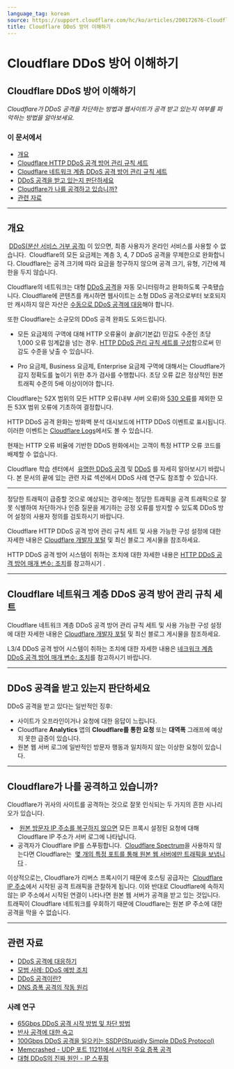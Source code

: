 ```yaml
---
language_tag: korean
source: https://support.cloudflare.com/hc/ko/articles/200172676-Cloudflare-DDoS-%EB%B0%A9%EC%96%B4-%EC%9D%B4%ED%95%B4%ED%95%98%EA%B8%B0
title: Cloudflare DDoS 방어 이해하기
---
```


# Cloudflare DDoS 방어 이해하기

## Cloudflare DDoS 방어 이해하기

_Cloudflare가 DDoS 공격을 차단하는 방법과 웹사이트가 공격 받고 있는지 여부를 파악하는 방법을 알아보세요._

### 이 문서에서

-   [개요](https://support.cloudflare.com/hc/ko/articles/200172676-Cloudflare-DDoS-%EB%B0%A9%EC%96%B4-%EC%9D%B4%ED%95%B4%ED%95%98%EA%B8%B0#h_948b870f-2a72-481a-8186-cccc7f4f7c9b)
-   [Cloudflare HTTP DDoS 공격 방어 관리 규칙 세트](https://support.cloudflare.com/hc/ko/articles/200172676-Cloudflare-DDoS-%EB%B0%A9%EC%96%B4-%EC%9D%B4%ED%95%B4%ED%95%98%EA%B8%B0#http-ddos-managed-rules)
-   [Cloudflare 네트워크 계층 DDoS 공격 방어 관리 규칙 세트](https://support.cloudflare.com/hc/ko/articles/200172676-Cloudflare-DDoS-%EB%B0%A9%EC%96%B4-%EC%9D%B4%ED%95%B4%ED%95%98%EA%B8%B0#network-ddos-managed-rules)
-   [DDoS 공격을 받고 있는지 판단하세요](https://support.cloudflare.com/hc/ko/articles/200172676-Cloudflare-DDoS-%EB%B0%A9%EC%96%B4-%EC%9D%B4%ED%95%B4%ED%95%98%EA%B8%B0#h_bc8656d7-0088-4da1-b8da-2a369caa72d3)
-   [Cloudflare가 나를 공격하고 있습니까?](https://support.cloudflare.com/hc/ko/articles/200172676-Cloudflare-DDoS-%EB%B0%A9%EC%96%B4-%EC%9D%B4%ED%95%B4%ED%95%98%EA%B8%B0#h_60eb7a1e-a0b0-45c9-9c19-d67b93eea470)
-   [관련 자료](https://support.cloudflare.com/hc/ko/articles/200172676-Cloudflare-DDoS-%EB%B0%A9%EC%96%B4-%EC%9D%B4%ED%95%B4%ED%95%98%EA%B8%B0#h_5d49e839-e040-49a9-acce-11bd03dfdcc2)

___

## 개요

 [DDoS(분산 서비스 거부 공격)](https://www.cloudflare.com/ddos) 이 있으면, 최종 사용자가 온라인 서비스를 사용할 수 없습니다.  Cloudflare의 모든 요금제는 계층 3, 4, 7 DDoS 공격을 무제한으로 완화합니다. Cloudflare는 공격 크기에 따라 요금을 청구하지 않으며 공격 크기, 유형, 기간에 제한을 두지 않습니다.

Cloudflare의 네트워크는 대형 [DDoS 공격](https://www.cloudflare.com/ddos)을 자동 모니터링하고 완화하도록 구축됐습니다. Cloudflare에 콘텐츠를 캐시하면 웹사이트는 소형 DDoS 공격으로부터 보호되지만 캐시하지 않은 자산은 [수동으로 DDoS 공격에 대응](https://support.cloudflare.com/hc/articles/200170196)해야 합니다.

또한 Cloudflare는 소규모의 DDoS 공격 완화도 도와드립니다.

-   모든 요금제의 구역에 대해 HTTP 오류율이 _높음_(기본값) 민감도 수준인 초당 1,000 오류 임계값을 넘는 경우. [HTTP DDoS 관리 규칙 세트를 구성](https://developers.cloudflare.com/ddos-protection/managed-rulesets/http)함으로써 민감도 수준을 낮출 수 있습니다.

-   Pro 요금제, Business 요금제, Enterprise 요금제 구역에 대해서는 Cloudflare가 감지 정확도를 높이기 위한 추가 검사를 수행합니다. 초당 오류 값은 정상적인 원본 트래픽 수준의 5배 이상이어야 합니다.

Cloudflare는 52X 범위의 모든 HTTP 오류(내부 서버 오류)와 [530 오류](https://support.cloudflare.com/hc/articles/115003011431#530error)를 제외한 모든 53X 범위 오류에 기초하여 결정합니다.

HTTP DDoS 공격 완화는 방화벽 분석 대시보드에 HTTP DDoS 이벤트로 표시됩니다.이러한 이벤트는 [Cloudflare Logs](https://developers.cloudflare.com/logs/)에서도 볼 수 있습니다.

현재는 HTTP 오류 비율에 기반한 DDoS 완화에서는 고객이 특정 HTTP 오류 코드를 배제할 수 없습니다.

Cloudflare 학습 센터에서  [유명한 DDoS 공격](https://www.cloudflare.com/learning/ddos/famous-ddos-attacks/) 및 [DDoS](https://www.cloudflare.com/learning/ddos/what-is-a-ddos-attack/) 를 자세히 알아보시기 바랍니다. 본 문서의 끝에 있는 관련 자료 섹션에서 DDoS 사례 연구도 참조할 수 있습니다.

___


정당한 트래픽이 급증할 것으로 예상되는 경우에는 정당한 트래픽을 공격 트래픽으로 잘못 식별하여 차단하거나 인증 질문을 제기하는 긍정 오류를 방지할 수 있도록 DDoS 방어 설정의 사용자 정의를 검토하시기 바랍니다.

Cloudflare HTTP DDoS 공격 방어 관리 규칙 세트 및 사용 가능한 구성 설정에 대한 자세한 내용은 [Cloudflare 개발자 포털](https://developers.cloudflare.com/ddos-protection/managed-rulesets/http) 및 최신 블로그 게시물을 참조하세요.

HTTP DDoS 공격 방어 시스템이 취하는 조치에 대한 자세한 내용은 [HTTP DDoS 공격 방어 매개 변수: 조치](https://developers.cloudflare.com/ddos-protection/managed-rulesets/http/override-parameters#action)를 참고하시기 .

___

## Cloudflare 네트워크 계층 DDoS 공격 방어 관리 규칙 세트


Cloudflare 네트워크 계층 DDoS 공격 방어 관리 규칙 세트 및 사용 가능한 구성 설정에 대한 자세한 내용은 [Cloudflare 개발자 포털](https://developers.cloudflare.com/ddos-protection/managed-rulesets/network) 및 최신 블로그 게시물을 참조하세요.

L3/4 DDoS 공격 방어 시스템이 취하는 조치에 대한 자세한 내용은 [네크워크 계층 DDoS 공격 방어 매개 변수: 조치](https://developers.cloudflare.com/ddos-protection/managed-rulesets/network/override-parameters#action)를 참고하시기 바랍니다.

___

## DDoS 공격을 받고 있는지 판단하세요

DDoS 공격을 받고 있다는 일반적인 징후:

-   사이트가 오프라인이거나 요청에 대한 응답이 느립니다.
-   Cloudflare **Analytics** 앱의 **Cloudflare를 통한 요청** 또는 **대역폭** 그래프에 예상치 못한 급증이 있습니다.
-   원본 웹 서버 로그에 일반적인 방문자 행동과 일치하지 않는 이상한 요청이 있습니다.

___

## Cloudflare가 나를 공격하고 있습니까?

Cloudflare가 귀사의 사이트를 공격하는 것으로 잘못 인식되는 두 가지의 흔한 시나리오가 있습니다.

-    [원본 방문자 IP 주소를 복구하지 않으면](https://support.cloudflare.com/hc/ko/sections/200805497-Restoring-Visitor-IPs) 모든 프록시 설정된 요청에 대해 Cloudflare IP 주소가 서버 로그에 나타납니다.
-   공격자가 Cloudflare IP를 스푸핑합니다.  [Cloudflare Spectrum](https://developers.cloudflare.com/spectrum/get-started/)을 사용하지 않는다면 Cloudflare는  [몇 개의 특정 포트를 통해 원본 웹 서버에만 트래픽을 보냅니다](https://support.cloudflare.com/hc/articles/200169156) .

이상적으로는, Cloudflare가 리버스 프록시이기 때문에 호스팅 공급자는  [Cloudflare IP 주소](https://www.cloudflare.com/ips/)에서 시작된 공격 트래픽을 관찰하게 됩니다. 이와 반대로 Cloudflare에 속하지 않는 IP 주소에서 시작된 연결이 나타나면 원본 웹 서버가 공격을 받고 있는 것입니다. 트래픽이 Cloudflare 네트워크를 우회하기 때문에 Cloudflare는 원본 IP 주소에 대한 공격을 막을 수 없습니다.

___

## 관련 자료

-   [DDoS 공격에 대응하기](https://support.cloudflare.com/hc/articles/200170196)
-   [모범 사례: DDoS 예방 조치](https://support.cloudflare.com/hc/articles/200170166)
-   [DDoS 공격이란?](https://www.cloudflare.com/learning/ddos/what-is-a-ddos-attack/)
-   [DNS 증폭 공격의 작동 원리](http://blog.cloudflare.com/deep-inside-a-dns-amplification-ddos-attack)

### 사례 연구

-   [65Gbps DDoS 공격 시작 방법 및 차단 방법](http://blog.cloudflare.com/65gbps-ddos-no-problem)
-   [반사 공격에 대한 숙고](https://blog.cloudflare.com/reflections-on-reflections/)
-   [100Gbps DDoS 공격을 일으키는 SSDP(Stupidly Simple DDoS Protocol)](https://blog.cloudflare.com/ssdp-100gbps/)
-   [Memcrashed - UDP 포트 11211에서 시작된 주요 증폭 공격](https://blog.cloudflare.com/memcrashed-major-amplification-attacks-from-port-11211/)
-   [대형 DDoS의 진짜 원인 - IP 스푸핑](https://blog.cloudflare.com/the-root-cause-of-large-ddos-ip-spoofing/)
